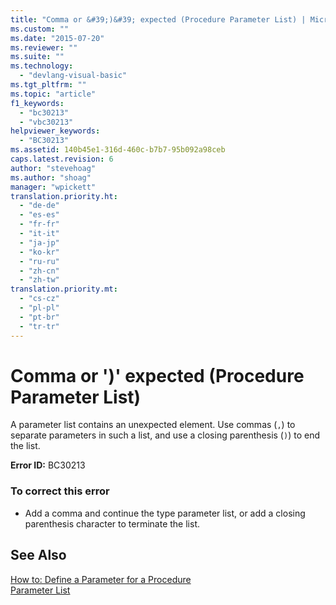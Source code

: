 ```yaml
---
title: "Comma or &#39;)&#39; expected (Procedure Parameter List) | Microsoft Docs"
ms.custom: ""
ms.date: "2015-07-20"
ms.reviewer: ""
ms.suite: ""
ms.technology: 
  - "devlang-visual-basic"
ms.tgt_pltfrm: ""
ms.topic: "article"
f1_keywords: 
  - "bc30213"
  - "vbc30213"
helpviewer_keywords: 
  - "BC30213"
ms.assetid: 140b45e1-316d-460c-b7b7-95b092a98ceb
caps.latest.revision: 6
author: "stevehoag"
ms.author: "shoag"
manager: "wpickett"
translation.priority.ht: 
  - "de-de"
  - "es-es"
  - "fr-fr"
  - "it-it"
  - "ja-jp"
  - "ko-kr"
  - "ru-ru"
  - "zh-cn"
  - "zh-tw"
translation.priority.mt: 
  - "cs-cz"
  - "pl-pl"
  - "pt-br"
  - "tr-tr"
---
```

# Comma or &#39;)&#39; expected (Procedure Parameter List)
A parameter list contains an unexpected element. Use commas (`,`) to separate parameters in such a list, and use a closing parenthesis (`)`) to end the list.  
  
 **Error ID:** BC30213  
  
### To correct this error  
  
-   Add a comma and continue the type parameter list, or add a closing parenthesis character to terminate the list.  
  
## See Also  
 [How to: Define a Parameter for a Procedure](http://msdn.microsoft.com/Library/7962808d-407e-4e84-984e-43e9857c53c9)   
 [Parameter List](/dotnet/visual-basic/language-reference/statements/parameter-list)